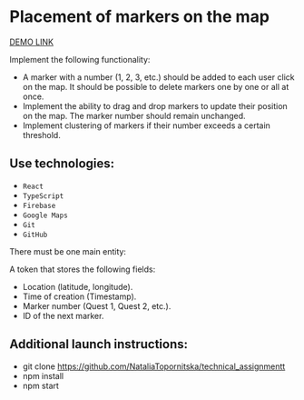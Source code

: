 # Placement of markers on the map

 [DEMO LINK]()

Implement the following functionality:

- A marker with a number (1, 2, 3, etc.) should be added to each user click on the map. It should be possible to delete markers one by one or all at once.
- Implement the ability to drag and drop markers to update their position on the map. The marker number should remain unchanged.
- Implement clustering of markers if their number exceeds a certain threshold.

## Use technologies:

- `React`
- `TypeScript`
- `Firebase`
- `Google Maps`
- `Git`
- `GitHub`

There must be one main entity:

 A token that stores the following fields:

- Location (latitude, longitude).
- Time of creation (Timestamp).
- Marker number (Quest 1, Quest 2, etc.).
- ID of the next marker.

## Additional launch instructions:

- git clone https://github.com/NataliaTopornitska/technical_assignmentt
- npm install
- npm start

